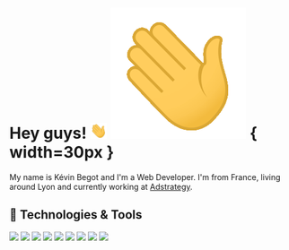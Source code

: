 # Hey guys! <img src="https://github.com/kbegot/kbegot/blob/main/wave.gif" width=30px> ![Wave](https://github.com/kbegot/kbegot/blob/main/wave.gif) { width=30px }

My name is Kévin Begot and I'm a Web Developer. I'm from France, living around Lyon and currently working at [Adstrategy](https://www.adstrategy.fr/).



## 🔧 Technologies & Tools
![](https://img.shields.io/badge/OS-MacOS-informational?style=flat&logo=Apple&logoColor=white&color=blue)
![](https://img.shields.io/badge/Editor-Visual_Studio_Code-informational?style=flat&logo=visual-studio-code&logoColor=white&color=blue)
![](https://img.shields.io/badge/Code-Vue-informational?style=flat&logo=vuedotjs&logoColor=white&color=blue)
![](https://img.shields.io/badge/Code-React-informational?style=flat&logo=react&logoColor=white&color=blue)
![](https://img.shields.io/badge/Code-JavaScript-informational?style=flat&logo=javascript&logoColor=white&color=blue)
![](https://img.shields.io/badge/Code-Python-informational?style=flat&logo=python&logoColor=white&color=blue)
![](https://img.shields.io/badge/Tools-Docker-informational?style=flat&logo=docker&logoColor=white&color=blue)
![](https://img.shields.io/badge/Shell-Bash-informational?style=flat&logo=gnu-bash&logoColor=white&color=blue)
![](https://img.shields.io/badge/Cloud-AWS-informational?style=flat&logo=amazon-AWS&logoColor=white&color=blue)
